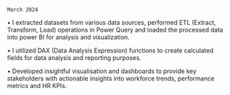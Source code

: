                                                                                               March 2024
•	I extracted datasets from various data sources, performed ETL (Extract, Transform, Load) operations in Power Query and loaded the processed data into power BI for analysis and visualization.

•	I utilized DAX (Data Analysis Expression) functions to create calculated fields for data analysis and reporting purposes.

•	Developed insightful visualisation and dashboards to provide key stakeholders with actionable insights into workforce trends, performance metrics and HR KPIs.
